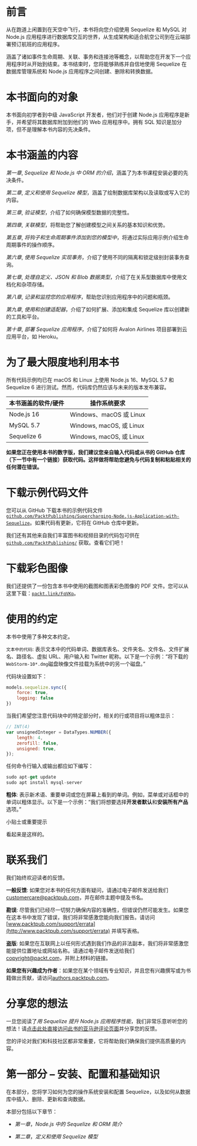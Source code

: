 # 前言

从在跑道上闲置到在天空中飞行，本书将向您介绍使用 Sequelize 和 MySQL 对 Node.js 应用程序进行数据库交互的世界，从生成架构和适合航空公司到在云端部署预订航班的应用程序。

涵盖了诸如事件生命周期、关联、事务和连接池等概念，以帮助您在开发下一个应用程序时从开始到结束。本书结束时，您将能够熟练并自信地使用 Sequelize 在数据库管理系统和 Node.js 应用程序之间创建、删除和转换数据。

# 本书面向的对象

本书面向初学者到中级 JavaScript 开发者，他们对于创建 Node.js 应用程序是新手，并希望将其数据库附加到他们的 Web 应用程序中。拥有 SQL 知识是加分项，但不是理解本书内容的先决条件。

# 本书涵盖的内容

*第一章*, *Sequelize 和 Node.js 中 ORM 的介绍*，涵盖了为本书课程安装必要的先决条件。

*第二章*, *定义和使用 Sequelize 模型*，涵盖了绘制数据库架构以及读取或写入它的内容。

*第三章*, *验证模型*，介绍了如何确保模型数据的完整性。

*第四章*, *关联模型*，将帮助您了解创建模型之间关系的基本知识和优势。

*第五章*, *将钩子和生命周期事件添加到您的模型中*，将通过实际应用示例介绍生命周期事件的操作顺序。

*第六章*, *使用 Sequelize 实现事务*，介绍了使用不同的隔离和锁定级别封装事务查询。

*第七章*, *处理自定义、JSON 和 Blob 数据类型*，介绍了在关系型数据库中使用文档化和杂项存储。

*第八章*, *记录和监控您的应用程序*，帮助您识别应用程序中的问题和瓶颈。

*第九章*, *使用和创建适配器*，介绍了如何扩展、添加和集成 Sequelize 库以创建新的工具和平台。

*第十章*, *部署 Sequelize 应用程序*，介绍了如何将 Avalon Airlines 项目部署到云应用平台，如 Heroku。

# 为了最大限度地利用本书

所有代码示例均已在 macOS 和 Linux 上使用 Node.js 16、MySQL 5.7 和 Sequelize 6 进行测试。然而，代码库仍然应该与未来的版本发布兼容。

| **本书涵盖的软件/硬件** | **操作系统要求** |
| --- | --- |
| Node.js 16 | Windows、macOS 或 Linux |
| MySQL 5.7 | Windows, macOS, 或 Linux |
| Sequelize 6 | Windows, macOS, 或 Linux |

**如果您正在使用本书的数字版，我们建议您亲自输入代码或从书的 GitHub 仓库（下一节中有一个链接）获取代码。这样做将帮助您避免与代码复制和粘贴相关的任何潜在错误。**

# 下载示例代码文件

您可以从 GitHub 下载本书的示例代码文件 [`github.com/PacktPublishing/Supercharging-Node.js-Application-with-Sequelize`](https://github.com/PacktPublishing/Supercharging-Node.js-Application-with-Sequelize)。如果代码有更新，它将在 GitHub 仓库中更新。

我们还有其他来自我们丰富图书和视频目录的代码包可供在 [`github.com/PacktPublishing/`](https://github.com/PacktPublishing/) 获取。查看它们吧！

# 下载彩色图像

我们还提供了一份包含本书中使用的截图和图表彩色图像的 PDF 文件。您可以从这里下载：[`packt.link/FqVKp`](https://packt.link/FqVKp)。

# 使用的约定

本书中使用了多种文本约定。

`文本中的代码`: 表示文本中的代码单词、数据库表名、文件夹名、文件名、文件扩展名、路径名、虚拟 URL、用户输入和 Twitter 昵称。以下是一个示例：“将下载的`WebStorm-10*.dmg`磁盘映像文件挂载为系统中的另一个磁盘。”

代码块设置如下：

```js
models.sequelize.sync({
    force: true,
    logging: false
})
```

当我们希望您注意代码块中的特定部分时，相关的行或项目将以粗体显示：

```js
// INT(4)
var unsignedInteger = DataTypes.NUMBER({
    length: 4,
    zerofill: false,
    unsigned: true,
});
```

任何命令行输入或输出都应如下编写：

```js
sudo apt-get update
sudo apt install mysql-server
```

**粗体**: 表示新术语、重要单词或您在屏幕上看到的单词。例如，菜单或对话框中的单词以粗体显示。以下是一个示例：“我们将想要选择**开发者默认**和**安装所有产品**选项。”

小贴士或重要提示

看起来是这样的。

# 联系我们

我们始终欢迎读者的反馈。

**一般反馈**: 如果您对本书的任何方面有疑问，请通过电子邮件发送给我们 customercare@packtpub.com，并在邮件主题中提及书名。

**勘误**: 尽管我们已经尽一切努力确保内容的准确性，但错误仍然可能发生。如果您在这本书中发现了错误，我们将非常感激您能向我们报告。请访问 [www.packtpub.com/support/errata](http://www.packtpub.com/support/errata) 并填写表格。

**盗版**: 如果您在互联网上以任何形式遇到我们作品的非法副本，我们将非常感激您能提供位置地址或网站名称。请通过电子邮件发送给我们 copyright@packt.com，并附上材料的链接。

**如果您有兴趣成为作者**：如果您在某个领域有专业知识，并且您有兴趣撰写或为书籍做出贡献，请访问[authors.packtpub.com](http://authors.packtpub.com)。

# 分享您的想法

一旦您阅读了*用 Sequelize 提升 Node.js 应用程序性能*，我们非常乐意听听您的想法！请[点击此处直接访问此书的亚马逊评论页面](https://packt.link/r/1801811555)并分享您的反馈。

您的评论对我们和科技社区都非常重要，它将帮助我们确保我们提供高质量的内容。

# 第一部分 – 安装、配置和基础知识

在本部分，您将学习如何为您的操作系统安装和配置 Sequelize，以及如何从数据库中插入、删除、更新和查询数据。

本部分包括以下章节：

+   *第一章*，*Node.js 中的 Sequelize 和 ORM 简介*

+   *第二章*，*定义和使用 Sequelize 模型*
